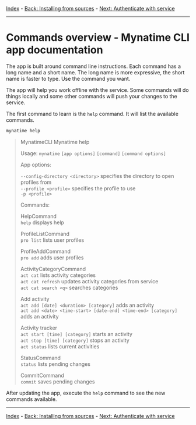 
[Index](AppCLI.0Index.en.md) - [Back: Installing from sources](AppCLI.Install-from-sources.en.md) - [Next: Authenticate with service](AppCLI.Authenticate.en.md)

---

Commands overview - Mynatime CLI app documentation
====================================

The app is built around command line instructions. Each command has a long name and a short name. The long name is more expressive, the short name is faster to type. Use the command you want.

The app will help you work offline with the service.  Some commands will do things locally and  some other commands will push your changes to the service.

The first command to learn is the `help` command. It will list the available commands.

```bash
mynatime help
```

> MynatimeCLI  Mynatime help
>
> Usage: `mynatime` `[app options]` `[command]` `[command options]`
>
> App options:
>
>   `--config-directory <directory>`   specifies the directory to open profiles from  
>   `--profile <profile>`              specifies the profile to use  
>   `-p <profile>`
>
> Commands:
>
>   HelpCommand  
>   `help`                             displays help
>
>   ProfileListCommand  
>   `pro list`                         lists user profiles
>
>   ProfileAddCommand  
>   `pro add`                          adds user profiles
>
>   ActivityCategoryCommand  
>   `act cat`                          lists activity categories  
>   `act cat refresh`                  updates activity categories from service  
>   `act cat search <q>`               searches categories
>
>   Add activity   
>   `act add [date] <duration> [category]`                         adds an activity  
>   `act add <date> <time-start> [date-end] <time-end> [category]` adds an activity
>
>   Activity tracker  
>   `act start [time] [category]`      starts an activity  
>   `act stop [time] [category]`       stops  an activity   
>   `act status`                       lists current activities
>
>   StatusCommand  
>   `status`                           lists pending changes
>
>   CommitCommand  
>   `commit`                           saves pending changes
>

After updating the app, execute the `help` command to see the new commands available.



---

[Index](AppCLI.0Index.en.md) - [Back: Installing from sources](AppCLI.Install-from-sources.en.md) - [Next: Authenticate with service](AppCLI.Authenticate.en.md)
